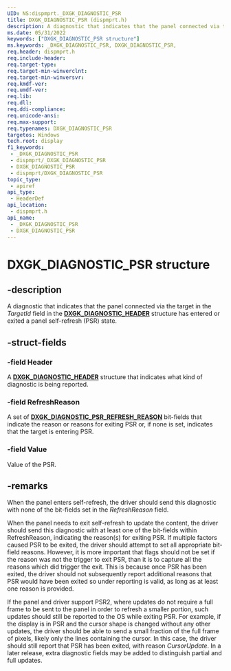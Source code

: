 ```yaml
---
UID: NS:dispmprt._DXGK_DIAGNOSTIC_PSR
title: DXGK_DIAGNOSTIC_PSR (dispmprt.h)
description: A diagnostic that indicates that the panel connected via the target in the TargetId field in the _DXGK_DIAGNOSTIC_HEADER structure has entered or exited a panel self-refresh (PSR) state.
ms.date: 05/31/2022
keywords: ["DXGK_DIAGNOSTIC_PSR structure"]
ms.keywords: _DXGK_DIAGNOSTIC_PSR, DXGK_DIAGNOSTIC_PSR,
req.header: dispmprt.h
req.include-header: 
req.target-type: 
req.target-min-winverclnt: 
req.target-min-winversvr: 
req.kmdf-ver: 
req.umdf-ver: 
req.lib: 
req.dll: 
req.ddi-compliance: 
req.unicode-ansi: 
req.max-support: 
req.typenames: DXGK_DIAGNOSTIC_PSR
targetos: Windows
tech.root: display
f1_keywords:
 - _DXGK_DIAGNOSTIC_PSR
 - dispmprt/_DXGK_DIAGNOSTIC_PSR
 - DXGK_DIAGNOSTIC_PSR
 - dispmprt/DXGK_DIAGNOSTIC_PSR
topic_type:
 - apiref
api_type:
 - HeaderDef
api_location:
 - dispmprt.h
api_name:
 - _DXGK_DIAGNOSTIC_PSR
 - DXGK_DIAGNOSTIC_PSR
---
```


# DXGK_DIAGNOSTIC_PSR structure

## -description

A diagnostic that indicates that the panel connected via the target in the *TargetId* field in the [**DXGK_DIAGNOSTIC_HEADER**](ns-dispmprt-_dxgk_diagnostic_header.md) structure has entered or exited a panel self-refresh (PSR) state.

## -struct-fields

### -field Header

A [**DXGK_DIAGNOSTIC_HEADER**](ns-dispmprt-_dxgk_diagnostic_header.md) structure that indicates what kind of diagnostic is being reported.

### -field RefreshReason

A set of [**DXGK_DIAGNOSTIC_PSR_REFRESH_REASON**](ns-dispmprt-_dxgk_diagnostic_psr_refresh_reason.md) bit-fields that indicate the reason or reasons for exiting PSR or, if none is set, indicates that the target is entering PSR.

### -field Value

Value of the PSR.

## -remarks

When the panel enters self-refresh, the driver should send this diagnostic with none of the bit-fields set in the *RefreshReason* field.

When the panel needs to exit self-refresh to update the content, the driver should send this diagnostic with at least one of the bit-fields within RefreshReason, indicating the reason(s) for exiting PSR. If multiple factors caused PSR to be exited, the driver should attempt to set all appropriate bit-field reasons. However, it is more important that flags should not be set if the reason was not the trigger to exit PSR, than it is to capture all the reasons which did trigger the exit. This is because once PSR has been exited, the driver should not subsequently report additional reasons that PSR would have been exited so under reporting is valid, as long as at least one reason is provided.

If the panel and driver support PSR2, where updates do not require a full frame to be sent to the panel in order to refresh a smaller portion, such updates should still be reported to the OS while exiting PSR. For example, if the display is in PSR and the cursor shape is changed without any other updates, the driver should be able to send a small fraction of the full frame of pixels, likely only the lines containing the cursor. In this case, the driver should still report that PSR has been exited, with reason *CursorUpdate*. In a later release, extra diagnostic fields may be added to distinguish partial and full updates.
